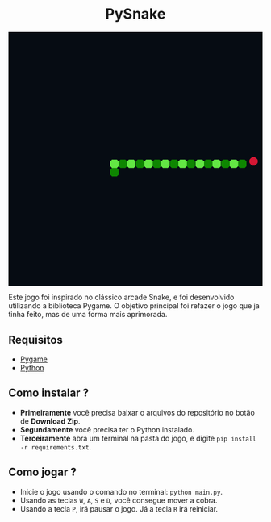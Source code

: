 <h1 align="center">PySnake</h1>
<img src="gameplay.png" align="center"/>

Este jogo foi inspirado no clássico arcade Snake, e foi desenvolvido utilizando a biblioteca Pygame. O objetivo principal foi refazer o jogo que ja tinha feito, mas de uma forma mais aprimorada.

## Requisitos
- [Pygame](https://www.pygame.org/news)
- [Python](https://www.python.org/downloads/release/python-3114/)

## Como instalar ?
- **Primeiramente** você precisa baixar o arquivos do repositório no botão de **Download Zip**.
- **Segundamente** você precisa ter o Python instalado.
- **Terceiramente** abra um terminal na pasta do jogo, e digite `pip install -r requirements.txt`.

## Como jogar ?
- Inicie o jogo usando o comando no terminal: `python main.py`.
- Usando as teclas `W`, `A`, `S` e `D`, você consegue mover a cobra.
- Usando a tecla `P`, irá pausar o jogo. Já a tecla `R` irá reiniciar.